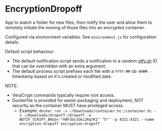 # EncryptionDropoff

App to watch a folder for new files, then notify the user and allow them to remotely initiate the moving of those files into an encrypted container.

Configured via environment variables. See `environment.js` for configuration details.

Default script behaviour:
- The default notification script sends a notification to a random [ntfy.sh](https://ntfy.sh) ID that can be overridden with an extra argument.
- The default process script prefixes each file with a `YYYY-MM-DD HHMM - ` timestamp based on it's created or modified date.

NOTE:
- VeraCrypt commands typically require root access.
- Dockerfile is provided for easier packaging and deployment, NOT security as the container MUST have privileged access.
  - Example: `docker run -v ~/Downloads/container.hc:/container.hc -v ~/Downloads/dropoff:/dropoff -e NOTIF_SCRIPT_ARGS='"H9F3bxJG6i2Rq7K1" "5"' -p 4321:4321 --name encryption-dropoff encryption-dropoff`